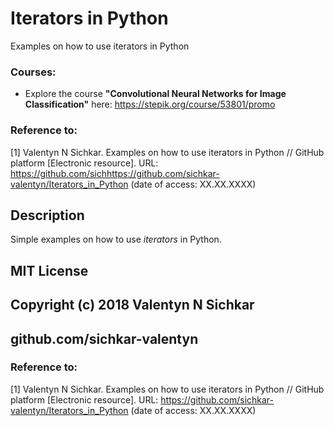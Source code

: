 # Iterators in Python
Examples on how to use iterators in Python

### Courses:
* Explore the course **"Convolutional Neural Networks for Image Classification"** here: https://stepik.org/course/53801/promo

### Reference to:
[1] Valentyn N Sichkar. Examples on how to use iterators in Python // GitHub platform [Electronic resource]. URL: https://github.com/sichhttps://github.com/sichkar-valentyn/Iterators_in_Python (date of access: XX.XX.XXXX)

## Description
Simple examples on how to use _iterators_ in Python.

## MIT License
## Copyright (c) 2018 Valentyn N Sichkar
## github.com/sichkar-valentyn
### Reference to:
[1] Valentyn N Sichkar. Examples on how to use iterators in Python // GitHub platform [Electronic resource]. URL: https://github.com/sichkar-valentyn/Iterators_in_Python (date of access: XX.XX.XXXX)
